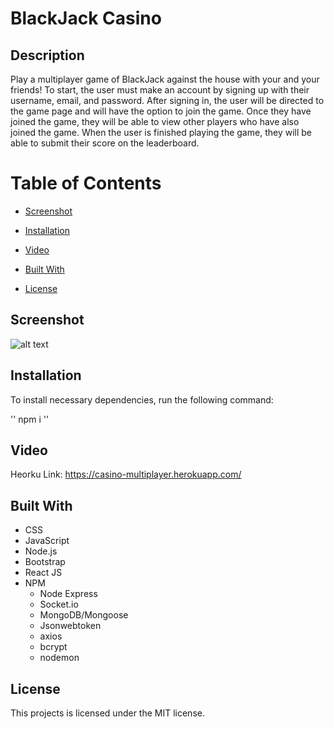 # BlackJack Casino

## Description

Play a multiplayer game of BlackJack against the house with your and your friends! To start, the user must make an account by signing up with their username, email, and password. After signing in, the user will be directed to the game page and will have the option to join the game. Once they have joined the game, they will be able to view other players who have also joined the game. When the user is finished playing the game, they will be able to submit their score on the leaderboard.

# Table of Contents

* [Screenshot](#screenshot)

* [Installation](#installation)

* [Video](#video)

* [Built With](#builtwith)

* [License](#license)

## Screenshot

![alt text](client/src/Images/CasinoMultiplayer.png)

## Installation

To install necessary dependencies, run the following command:

''
npm i
''

## Video

Heorku Link: https://casino-multiplayer.herokuapp.com/

## Built With

* CSS
* JavaScript
* Node.js
* Bootstrap
* React JS
* NPM
    * Node Express
    * Socket.io
    * MongoDB/Mongoose
    * Jsonwebtoken
    * axios
    * bcrypt
    * nodemon



## License

This projects is licensed under the MIT license.


